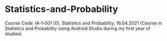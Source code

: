 # Statistics-and-Probability
Course Code: IA‑1‑001 (0), Statistics and Probability, 16.04.2021 (Course in Statistics and Probability using Android Studio during my first year of studies)

